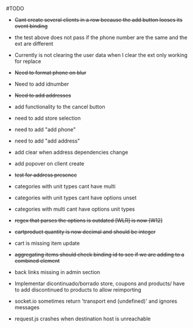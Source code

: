  #TODO

- <del>Cant create several clients in a row because the add button looses its event binding</del>

- the test above does not pass if the phone number are the same and the ext are different

- Currently is not clearing the user data when I clear the ext only working for replace

- <del>Need to format phone on blur</del>

- Need to add idnumber

- <del>Need to add addresses</del>

- add functionality to the cancel button

- need to add store selection

- need to add "add phone"

- need to add "add address"


- add clear when address dependencies change

- add popover on client create

- <del>test for address presence</del>

- categories with unit types cant have multi

- categories with unit types cant have options unset

- categories with multi cant have options unit types

- <del>regex that parses the options is outdated [WLR] is now [W12]</del>

- <del>cartproduct quantity is now decimal and should be integer</del>

- cart is missing item update

- <del>aggregating items should check binding id to see if we are adding to a combined element</del>

- back  links missing in admin section

- Implementar dicontinuado/borrado store, coupons and products/ have to add discontinued to products to allow reimporting

- socket.io sometimes return 'transport end (undefined)' and ignores messages

- request.js crashes when destination host is unreachable